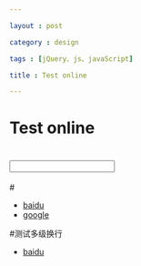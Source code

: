 ```yaml
---

layout : post

category : design

tags : [jQuery、js、javaScript]

title : Test online

---
```



# Test online

# <input class="btn" type="text" />

#<ul><li><a href="#">baidu</a></li><li><a href="#">google</a></li></ul>

#测试多级换行
<ul>
    <li>
    <a href="#">baidu</a>
    </li>
</ul>

